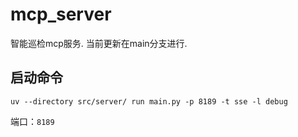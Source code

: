# mcp_server

智能巡检mcp服务. 当前更新在main分支进行.

## 启动命令

```
uv --directory src/server/ run main.py -p 8189 -t sse -l debug
```

端口：`8189`
